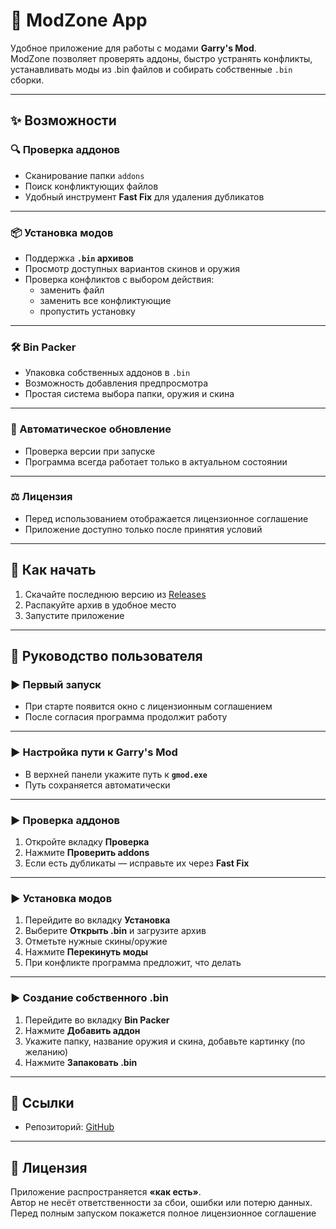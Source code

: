 # 🌌 ModZone App

Удобное приложение для работы с модами **Garry's Mod**.  
ModZone позволяет проверять аддоны, быстро устранять конфликты, устанавливать моды из .bin файлов и собирать собственные `.bin` сборки.

---

## ✨ Возможности

### 🔍 Проверка аддонов
- Сканирование папки `addons`  
- Поиск конфликтующих файлов  
- Удобный инструмент **Fast Fix** для удаления дубликатов  

---

### 📦 Установка модов
- Поддержка **`.bin` архивов**  
- Просмотр доступных вариантов скинов и оружия  
- Проверка конфликтов с выбором действия:  
  - заменить файл  
  - заменить все конфликтующие  
  - пропустить установку  

---

### 🛠 Bin Packer
- Упаковка собственных аддонов в `.bin`  
- Возможность добавления предпросмотра 
- Простая система выбора папки, оружия и скина  

---

### 🔄 Автоматическое обновление
- Проверка версии при запуске  
- Программа всегда работает только в актуальном состоянии  

---

### ⚖️ Лицензия
- Перед использованием отображается лицензионное соглашение  
- Приложение доступно только после принятия условий  

---

## 🚀 Как начать

1. Скачайте последнюю версию из [Releases](https://github.com/DolikReplaces/ModZoneAPP/releases)  
2. Распакуйте архив в удобное место  
3. Запустите приложение  

---

## 📖 Руководство пользователя

### ▶ Первый запуск
- При старте появится окно с лицензионным соглашением  
- После согласия программа продолжит работу  

---

### ▶ Настройка пути к Garry's Mod
- В верхней панели укажите путь к **`gmod.exe`**  
- Путь сохраняется автоматически  

---

### ▶ Проверка аддонов
1. Откройте вкладку **Проверка**  
2. Нажмите **Проверить addons**  
3. Если есть дубликаты — исправьте их через **Fast Fix**  

---

### ▶ Установка модов
1. Перейдите во вкладку **Установка**  
2. Выберите **Открыть .bin** и загрузите архив  
3. Отметьте нужные скины/оружие  
4. Нажмите **Перекинуть моды**  
5. При конфликте программа предложит, что делать  

---

### ▶ Создание собственного .bin
1. Перейдите во вкладку **Bin Packer**  
2. Нажмите **Добавить аддон**  
3. Укажите папку, название оружия и скина, добавьте картинку (по желанию)  
4. Нажмите **Запаковать .bin**  

---

## 📌 Ссылки
- Репозиторий: [GitHub]([https://github.com/your-repo/ModZoneAPP](https://github.com/DolikReplaces/ModZoneAPP))  

---

## 📜 Лицензия
Приложение распространяется **«как есть»**.  
Автор не несёт ответственности за сбои, ошибки или потерю данных.
Перед полным запуском покажется полное лицензионное соглашение
